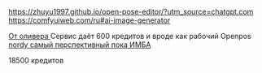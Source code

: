 https://zhuyu1997.github.io/open-pose-editor/?utm_source=chatgpt.com
https://comfyuiweb.com/ru#ai-image-generator


[От оливера ](https://app.salt.ai/login)
Сервис даёт 600 кредитов и вроде как рабочий Openpos
[nordy самый перспективный пока ИМБА](https://nordy.ai/)

18500 кредитов 